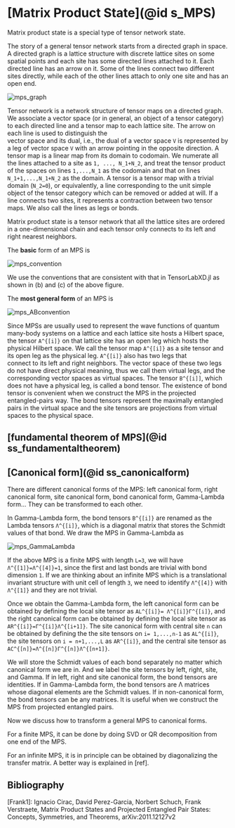 # [Matrix Product State](@id s_MPS)

Matrix product state is a special type of tensor network state.

The story of a general tensor network starts from a directed graph in space. A directed
graph is a lattice structure with discrete lattice sites on some spatial points and each
site has some directed lines attached to it. Each directed line has an arrow on it. Some of
the lines connect two different sites directly, while each of the other lines attach to
only one site and has an open end.

![mps_graph](figures/mps_graph.svg)

Tensor network is a network structure of tensor maps on a directed graph. We associate a
vector space (or in general, an object of a tensor category) to each directed line
and a tensor map to each lattice site. The arrow on each line is used to distinguish the  
vector space and its dual, i.e., the dual of a vector space ``V`` is represented by a leg of
vector space ``V`` with an arrow pointing in the opposite direction. A tensor map is a
linear map from its domain to codomain. We numerate all the lines attached to a site as
``1, ..., N_1+N_2``, and treat the tensor product of the spaces on lines ``1,...,N_1`` as
the codomain and that on lines ``N_1+1,...,N_1+N_2`` as
the domain. A tensor is a tensor map with a trivial domain (``N_2=0``), or equivalently, a
line corresponding to the unit simple object of the tensor category which can be removed
or added at will. If a line connects two sites, it represents a contraction between two
tensor maps. We also call the lines as legs or bonds.

Matrix product state is a tensor network that all the lattice sites are ordered in a
one-dimensional chain and each tensor only connects to its left and right nearest
neighbors.

The **basic** form of an MPS is

![mps_convention](figures/mps_convention.svg)

We use the conventions that are consistent with that in TensorLabXD.jl as shown in (b) and
(c) of the above figure.

The **most general form** of an MPS is

![mps_ABconvention](figures/mps_ABconvention.svg)

Since MPSs are usually used to represent the wave functions of quantum many-body systems on
a lattice and each lattice site hosts a Hilbert space, the tensor ``A^{[i]}`` on that
lattice site
has an open leg which hosts the physical Hilbert space. We call the tensor map ``A^{[i]}``
as a site tensor and its open leg as the physical leg. ``A^{[i]}`` also has two legs that   
connect to its left and right neighbors. The vector space of these two legs do not have
direct physical meaning, thus we call them virtual legs, and the corresponding
vector spaces as virtual spaces. The tensor ``B^{[i]]``, which does not have a physical leg,
is called a bond tensor. The existence of bond tensor is convenient when we construct the
MPS in the projected entangled-pairs way. The bond tensors represent the maximally entangled
pairs in the virtual space and the site tensors are projections from virtual spaces to
the physical space.

## [fundamental theorem of MPS](@id ss_fundamentaltheorem)


## [Canonical form](@id ss_canonicalform)

There are different canonical forms of the MPS: left canonical form, right canonical form,
site canonical form, bond canonical form, Gamma-Lambda form... They can be transformed to
each other.


In Gamma-Lambda form, the bond tensors ``B^{[i]}`` are renamed as the Lambda tensors
``Λ^{[i]}``, which is a diagonal matrix that stores the Schmidt values of that bond.
We draw the MPS in Gamma-Lambda as

![mps_GammaLambda](figures/mps_GammaLambda.svg)

If the above MPS is a finite MPS with length ``L=3``, we will have ``Λ^{[1]}=Λ^{[4]}=1``,
since the first and last bonds are trivial with bond dimension ``1``. If we are thinking
about an infinite MPS which is a translational invariant structure with unit cell of length
``3``, we need to identify ``Λ^{[4]}`` with ``Λ^{[1]}`` and they are not trivial.

Once we obtain the Gamma-Lambda form, the left canonical form can be obtained by defining
the local site tensor as ``AL^{[i]}= Λ^{[i]}Γ^{[i]}``, and the right canonical form can be
obtained by defining the local site tensor as ``AR^{[i]}=Γ^{[i]}Λ^{[i+1]}``. The site
canonical form with central site ``n`` can be obtained by defining the the site tensors on
``i= 1,...,n-1`` as ``AL^{[i]}``, the site tensors on ``i = n+1,...,L`` as ``AR^{[i]}``, and
the central site tensor as ``AC^{[n]}=Λ^{[n]}Γ^{[n]}Λ^{[n+1]}``.

We will store the Schmidt values of each bond separately no matter which canonical form we
are in. And we label the site tensors by left, right, site, and Gamma. If in left, right and
site canonical form, the bond tensors are identities. If in Gamma-Lambda form, the
bond tensors are Λ matrices whose diagonal elements are the Schmidt values. If in
non-canonical form, the bond tensors can be any matrices. It is useful when we construct the
MPS from projected entangled pairs.

Now we discuss how to transform a general MPS to canonical forms.

For a finite MPS, it can be done by doing SVD or QR decomposition from one end of the MPS.

For an infinite MPS, it is in principle can be obtained by diagonalizing the transfer
matrix. A better way is explained in [ref].



## Bibliography

[Frank1]: Ignacio Cirac, David Perez-Garcia, Norbert Schuch, Frank Verstraete, Matrix Product States and Projected Entangled Pair States: Concepts, Symmetries, and Theorems, arXiv:2011.12127v2
